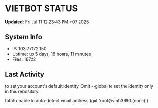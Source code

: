 # VIETBOT STATUS
**Updated**: Fri Jul 11 12:23:43 PM +07 2025

## System Info
- IP: 103.77.172.150
- Uptime: up 5 days, 16 hours, 11 minutes
- Files: 16722

## Last Activity

to set your account's default identity.
Omit --global to set the identity only in this repository.

fatal: unable to auto-detect email address (got 'root@vinh3690.(none)')
